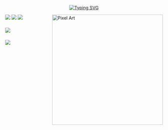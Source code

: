 <div align="center">
  
  [![Typing SVG](https://readme-typing-svg.demolab.com?font=Fira+Code&pause=4000&color=602DF7&center=true&vCenter=true&multiline=true&width=435&lines=print+(%22Eu+sou+Rafaela+Penafiel%22))](https://git.io/typing-svg)

</div>

![](https://github-readme-stats-rafaelas-projects-2dc11705.vercel.app//api?username=rafaelapenafiel&show_icons=true&theme=nightowl&hide_border=false&include_all_commits=false&count_private=false&locale=en&)
<img src="https://github.com/user-attachments/assets/0527a5da-1c52-4209-ab1d-62d1e9300de2" alt="Pixel Art" align="right" width="354">
![](https://nirzak-streak-stats.vercel.app/?user=rafaelapenafiel&theme=nightowl&hide_border=false)
![](https://github-readme-stats-rafaelas-projects-2dc11705.vercel.app//api/top-langs/?username=rafaelapenafiel&theme=nightowl&hide_border=false&include_all_commits=false&count_private=false&layout=compact)

###
![](https://github-profile-trophy.vercel.app/?username=rafaelapenafiel&theme=tokyonight&no-frame=false&no-bg=false&margin-w=4)



###
<div align="left">
  <img src="https://go-skill-icons.vercel.app/api/icons?i=html,css,bootstrap,vscode,py,canva,figma,github,idea,java,jira,excel,jax,mysql" />
</div>
